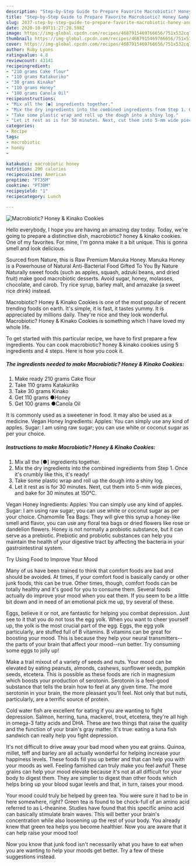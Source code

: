 ```yaml
---
description: "Step-by-Step Guide to Prepare Favorite Macrobiotic? Honey &amp;amp; Kinako Cookies"
title: "Step-by-Step Guide to Prepare Favorite Macrobiotic? Honey &amp;amp; Kinako Cookies"
slug: 2037-step-by-step-guide-to-prepare-favorite-macrobiotic-honey-and-amp-kinako-cookies
date: 2020-10-09T11:27:28.598Z
image: https://img-global.cpcdn.com/recipes/4687915469766656/751x532cq70/macrobiotic-honey-kinako-cookies-recipe-main-photo.jpg
thumbnail: https://img-global.cpcdn.com/recipes/4687915469766656/751x532cq70/macrobiotic-honey-kinako-cookies-recipe-main-photo.jpg
cover: https://img-global.cpcdn.com/recipes/4687915469766656/751x532cq70/macrobiotic-honey-kinako-cookies-recipe-main-photo.jpg
author: Ruby Lyons
ratingvalue: 4.8
reviewcount: 43141
recipeingredient:
- "210 grams Cake flour"
- "110 grams Katakuriko"
- "30 grams Kinako"
- "110 grams Honey"
- "100 grams Canola Oil"
recipeinstructions:
- "Mix all the [●] ingredients together."
- "Mix the dry ingredients into the combined ingredients from Step 1. Once it&#39;s crumbly like this, it&#39;s ready!"
- "Take some plastic wrap and roll up the dough into a shiny log."
- "Let it rest as is for 30 minutes. Next, cut them into 5-mm wide pieces, and bake for 30 minutes at 150℃."
categories:
- Recipe
tags:
- macrobiotic
- honey
- 

katakunci: macrobiotic honey  
nutrition: 290 calories
recipecuisine: American
preptime: "PT35M"
cooktime: "PT30M"
recipeyield: "1"
recipecategory: Lunch

---
```



![Macrobiotic? Honey &amp; Kinako Cookies](https://img-global.cpcdn.com/recipes/4687915469766656/751x532cq70/macrobiotic-honey-kinako-cookies-recipe-main-photo.jpg)

Hello everybody, I hope you are having an amazing day today. Today, we're going to prepare a distinctive dish, macrobiotic? honey &amp; kinako cookies. One of my favorites. For mine, I'm gonna make it a bit unique. This is gonna smell and look delicious.

Sourced from Nature, this is Raw Premium Manuka Honey. Manuka Honey is a Powerhouse of Natural Anti-Bacterial Food Gifted To You By Nature Naturally sweet foods (such as apples, squash, adzuki beans, and dried fruit) make good macrobiotic desserts. Avoid sugar, honey, molasses, chocolate, and carob. Try rice syrup, barley malt, and amazake (a sweet rice drink) instead.

Macrobiotic? Honey &amp; Kinako Cookies is one of the most popular of recent trending foods on earth. It's simple, it is fast, it tastes yummy. It is appreciated by millions daily. They're nice and they look wonderful. Macrobiotic? Honey &amp; Kinako Cookies is something which I have loved my whole life.


To get started with this particular recipe, we have to first prepare a few ingredients. You can cook macrobiotic? honey &amp; kinako cookies using 5 ingredients and 4 steps. Here is how you cook it.

<!--inarticleads1-->

##### The ingredients needed to make Macrobiotic? Honey &amp; Kinako Cookies:

1. Make ready 210 grams Cake flour
1. Take 110 grams Katakuriko
1. Take 30 grams Kinako
1. Get 110 grams ●Honey
1. Get 100 grams ●Canola Oil


It is commonly used as a sweetener in food. It may also be used as a medicine. Vegan Honey Ingredients: Apples: You can simply use any kind of apples. Sugar: I am using raw sugar; you can use white or coconut sugar as per your choice. 

<!--inarticleads2-->

##### Instructions to make Macrobiotic? Honey &amp; Kinako Cookies:

1. Mix all the [●] ingredients together.
1. Mix the dry ingredients into the combined ingredients from Step 1. Once it&#39;s crumbly like this, it&#39;s ready!
1. Take some plastic wrap and roll up the dough into a shiny log.
1. Let it rest as is for 30 minutes. Next, cut them into 5-mm wide pieces, and bake for 30 minutes at 150℃.


Vegan Honey Ingredients: Apples: You can simply use any kind of apples. Sugar: I am using raw sugar; you can use white or coconut sugar as per your choice. Chamomile Tea Bags: They will give this syrup a honey-like smell and flavor, you can use any floral tea bags or dried flowers like rose or dandelion flowers. Honey is not normally a probiotic substance, but it can serve as a prebiotic. Prebiotic and probiotic substances can help you maintain the health of your digestive tract by affecting the bacteria in your gastrointestinal system. 

Try Using Food to Improve Your Mood


Many of us have been trained to think that comfort foods are bad and should be avoided. At times, if your comfort food is basically candy or other junk foods, this can be true. Other times, though, comfort foods can be totally healthy and it's good for you to consume them. Several foods actually do improve your mood when you eat them. If you seem to be a little bit down and in need of an emotional pick me up, try several of these.

Eggs, believe it or not, are fantastic for helping you combat depression. Just see to it that you do not toss the egg yolk. When you want to cheer yourself up, the yolk is the most crucial part of the egg. Eggs, the egg yolk particularly, are stuffed full of B vitamins. B vitamins can be great for boosting your mood. This is because they help your neural transmitters--the parts of your brain that affect your mood--run better. Try consuming some eggs to jolly up!

Make a trail mixout of a variety of seeds and nuts. Your mood can be elevated by eating peanuts, almonds, cashews, sunflower seeds, pumpkin seeds, etcetera. This is possible as these foods are rich in magnesium which boosts your production of serotonin. Serotonin is a feel-good substance that tells the brain how to feel at any given time. The more serotonin in your brain, the more pleasant you'll feel. Not only that but nuts, particularly, are a terrific source of protein.

Cold water fish are excellent for eating if you are wanting to fight depression. Salmon, herring, tuna, mackerel, trout, etcetera, they're all high in omega-3 fatty acids and DHA. These are two things that raise the quality and the function of your brain's gray matter. It's true: eating a tuna fish sandwich can really help you fight depression. 

It's not difficult to drive away your bad mood when you eat grains. Quinoa, millet, teff and barley are all actually wonderful for helping increase your happiness levels. These foods fill you up better and that can help you with your moods as well. Feeling famished can truly make you feel awful! These grains can help your mood elevate because it's not at all difficult for your body to digest them. They are simpler to digest than other foods which helps bring up your blood sugar levels and that, in turn, raises your mood.

Your mood could truly be helped by green tea. You were sure it had to be in here somewhere, right? Green tea is found to be chock-full of an amino acid referred to as L-theanine. Studies have found that this specific amino acid can basically stimulate brain waves. This will better your brain's concentration while also loosening up the rest of your body. You already knew that green tea helps you become healthier. Now you are aware that it can help raise your mood too!

Now you know that junk food isn't necessarily what you have to eat when you are wanting to help your moods get better. Try  a few  of  these  suggestions  instead.

